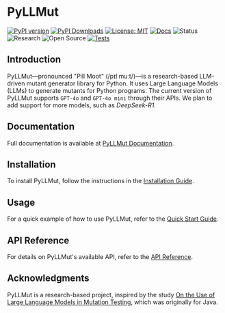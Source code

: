 # PyLLMut

[![PyPI version](https://badge.fury.io/py/pyllmut.svg)](https://badge.fury.io/py/pyllmut)
[![PyPI Downloads](https://static.pepy.tech/badge/pyllmut)](https://pepy.tech/projects/pyllmut)
[![License: MIT](https://img.shields.io/badge/License-MIT-yellow.svg)](LICENSE.txt)
[![Docs](https://readthedocs.org/projects/pyllmut/badge/?version=latest)](https://pyllmut.readthedocs.io/en/latest/)
![Status](https://img.shields.io/badge/Status-Experimental-orange)
![Research](https://img.shields.io/badge/Research-Driven-lightgrey)
![Open Source](https://img.shields.io/badge/Open%20Source-Yes-brightgreen)
[![Tests](https://github.com/mohrez86/pyllmut/actions/workflows/test-all.yml/badge.svg)](https://github.com/mohrez86/pyllmut/actions/workflows/test-all.yml)

## Introduction

PyLLMut—pronounced "Pill Moot" (/pɪl muːt/)—is 
a research-based LLM-driven mutant generator library 
for Python. It uses Large Language Models (LLMs) to 
generate mutants for Python programs.
The current version of PyLLMut 
supports `GPT-4o` and `GPT-4o mini` through their APIs. 
We plan to add support for more models, 
such as *DeepSeek-R1*.

## Documentation  

Full documentation is available at
[PyLLMut Documentation](https://pyllmut.readthedocs.io).  

## Installation  

To install PyLLMut, follow the instructions in the 
[Installation Guide](https://pyllmut.readthedocs.io/en/latest/user/install).  

## Usage  

For a quick example of how to use PyLLMut, refer to the 
[Quick Start Guide](https://pyllmut.readthedocs.io/en/latest/user/start).  

## API Reference  

For details on PyLLMut's available API, refer to the 
[API Reference](https://pyllmut.readthedocs.io/en/latest/api/generator).  

## Acknowledgments  

PyLLMut is a research-based project, inspired by the study 
[On the Use of Large Language Models in 
Mutation Testing](https://arxiv.org/abs/2406.09843), which was 
originally for Java.
